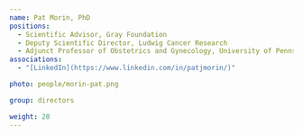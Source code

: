 ```yaml
---
name: Pat Morin, PhD
positions:
  - Scientific Advisor, Gray Foundation
  - Deputy Scientific Director, Ludwig Cancer Research
  - Adjunct Professor of Obstetrics and Gynecology, University of Pennsylvania School of Medicine
associations:
  - "[LinkedIn](https://www.linkedin.com/in/patjmorin/)"

photo: people/morin-pat.png

group: directors

weight: 20
---
```

